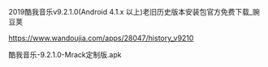 2019酷我音乐v9.2.1.0(Android 4.1.x 以上)老旧历史版本安装包官方免费下载_豌豆荚

https://www.wandoujia.com/apps/28047/history_v9210

酷我音乐-9.2.1.0-Mrack定制版.apk
